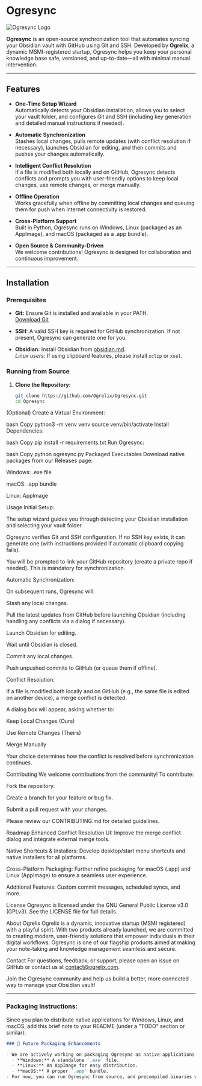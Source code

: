 # Ogresync

![Ogresync Logo](logo.ico)

**Ogresync** is an open-source synchronization tool that automates syncing your Obsidian vault with GitHub using Git and SSH. Developed by **Ogrelix**, a dynamic MSMI-registered startup, Ogresync helps you keep your personal knowledge base safe, versioned, and up-to-date—all with minimal manual intervention.

---

## Features

- **One-Time Setup Wizard**  
  Automatically detects your Obsidian installation, allows you to select your vault folder, and configures Git and SSH (including key generation and detailed manual instructions if needed).

- **Automatic Synchronization**  
  Stashes local changes, pulls remote updates (with conflict resolution if necessary), launches Obsidian for editing, and then commits and pushes your changes automatically.

- **Intelligent Conflict Resolution**  
  If a file is modified both locally and on GitHub, Ogresync detects conflicts and prompts you with user-friendly options to keep local changes, use remote changes, or merge manually.

- **Offline Operation**  
  Works gracefully when offline by committing local changes and queuing them for push when internet connectivity is restored.

- **Cross-Platform Support**  
  Built in Python, Ogresync runs on Windows, Linux (packaged as an AppImage), and macOS (packaged as a .app bundle).

- **Open Source & Community-Driven**  
  We welcome contributions! Ogresync is designed for collaboration and continuous improvement.

---

## Installation

### Prerequisites

- **Git:** Ensure Git is installed and available in your PATH.  
  [Download Git](https://git-scm.com/)

- **SSH:** A valid SSH key is required for GitHub synchronization. If not present, Ogresync can generate one for you.
  
- **Obsidian:** Install Obsidian from [obsidian.md](https://obsidian.md/).  
  *Linux users:* If using clipboard features, please install `xclip` or `xsel`.

### Running from Source

1. **Clone the Repository:**

   ```bash
   git clone https://github.com/Ogrelix/Ogresync.git
   cd Ogresync

(Optional) Create a Virtual Environment:

bash
Copy
python3 -m venv venv
source venv/bin/activate
Install Dependencies:

bash
Copy
pip install -r requirements.txt
Run Ogresync:

bash
Copy
python ogresync.py
Packaged Executables
Download native packages from our Releases page:

Windows: .exe file

macOS: .app bundle

Linux: AppImage

Usage
Initial Setup:

The setup wizard guides you through detecting your Obsidian installation and selecting your vault folder.

Ogresync verifies Git and SSH configuration. If no SSH key exists, it can generate one (with instructions provided if automatic clipboard copying fails).

You will be prompted to link your GitHub repository (create a private repo if needed). This is mandatory for synchronization.

Automatic Synchronization:

On subsequent runs, Ogresync will:

Stash any local changes.

Pull the latest updates from GitHub before launching Obsidian (including handling any conflicts via a dialog if necessary).

Launch Obsidian for editing.

Wait until Obsidian is closed.

Commit any local changes.

Push unpushed commits to GitHub (or queue them if offline).

Conflict Resolution:

If a file is modified both locally and on GitHub (e.g., the same file is edited on another device), a merge conflict is detected.

A dialog box will appear, asking whether to:

Keep Local Changes (Ours)

Use Remote Changes (Theirs)

Merge Manually

Your choice determines how the conflict is resolved before synchronization continues.

Contributing
We welcome contributions from the community! To contribute:

Fork the repository.

Create a branch for your feature or bug fix.

Submit a pull request with your changes.

Please review our CONTRIBUTING.md for detailed guidelines.

Roadmap
Enhanced Conflict Resolution UI:
Improve the merge conflict dialog and integrate external merge tools.

Native Shortcuts & Installers:
Develop desktop/start menu shortcuts and native installers for all platforms.

Cross-Platform Packaging:
Further refine packaging for macOS (.app) and Linux (AppImage) to ensure a seamless user experience.

Additional Features:
Custom commit messages, scheduled syncs, and more.

License
Ogresync is licensed under the GNU General Public License v3.0 (GPLv3). See the LICENSE file for full details.

About Ogrelix
Ogrelix is a dynamic, innovative startup (MSMI registered) with a playful spirit. With two products already launched, we are committed to creating modern, user-friendly solutions that empower individuals in their digital workflows. Ogresync is one of our flagship products aimed at making your note-taking and knowledge management seamless and secure.

Contact
For questions, feedback, or support, please open an issue on GitHub or contact us at contact@ogrelix.com.

Join the Ogresync community and help us build a better, more connected way to manage your Obsidian vault!


---

### **Packaging Instructions:**

Since you plan to distribute native applications for Windows, Linux, and macOS, add this brief note to your README (under a "TODO" section or similar):

```markdown
### 🚧 Future Packaging Enhancements

- We are actively working on packaging Ogresync as native applications for:
  - **Windows:** A standalone `.exe` file.
  - **Linux:** An AppImage for easy distribution.
  - **macOS:** A proper `.app` bundle.
- For now, you can run Ogresync from source, and precompiled binaries will be available in future releases.
